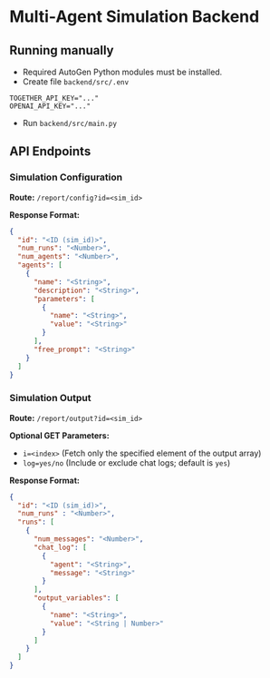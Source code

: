# Multi-Agent Simulation Backend

## Running manually

- Required AutoGen Python modules must be installed.
- Create file `backend/src/.env`
```
TOGETHER_API_KEY="..."
OPENAI_API_KEY="..."
```
- Run `backend/src/main.py`

## API Endpoints

### Simulation Configuration
**Route:** `/report/config?id=<sim_id>`

**Response Format:**
```json
{
  "id": "<ID (sim_id)>",
  "num_runs": "<Number>",
  "num_agents": "<Number>",
  "agents": [
    {
      "name": "<String>",
      "description": "<String>",
      "parameters": [
        {
          "name": "<String>",
          "value": "<String>"
        }
      ],
      "free_prompt": "<String>"
    }
  ]
}
```

### Simulation Output
**Route:** `/report/output?id=<sim_id>`

**Optional GET Parameters:**
- `i=<index>` (Fetch only the specified element of the output array)
- `log=yes/no` (Include or exclude chat logs; default is `yes`)

**Response Format:**
```json
{
  "id": "<ID (sim_id)>",
  "num_runs" : "<Number>",
  "runs": [
    {
      "num_messages": "<Number>",
      "chat_log": [
        {
          "agent": "<String>",
          "message": "<String>"
        }
      ],
      "output_variables": [
        {
          "name": "<String>",
          "value": "<String | Number>"
        }
      ]
    }
  ]        
}   
```